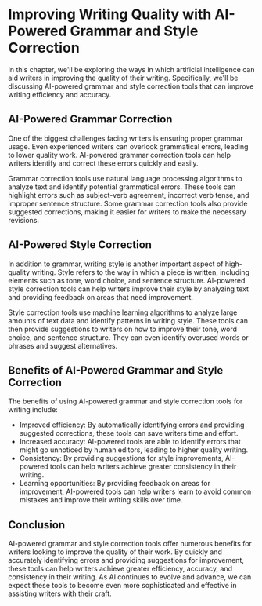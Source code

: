 Improving Writing Quality with AI-Powered Grammar and Style Correction
=======================================================================================================================

In this chapter, we'll be exploring the ways in which artificial intelligence can aid writers in improving the quality of their writing. Specifically, we'll be discussing AI-powered grammar and style correction tools that can improve writing efficiency and accuracy.

AI-Powered Grammar Correction
-----------------------------

One of the biggest challenges facing writers is ensuring proper grammar usage. Even experienced writers can overlook grammatical errors, leading to lower quality work. AI-powered grammar correction tools can help writers identify and correct these errors quickly and easily.

Grammar correction tools use natural language processing algorithms to analyze text and identify potential grammatical errors. These tools can highlight errors such as subject-verb agreement, incorrect verb tense, and improper sentence structure. Some grammar correction tools also provide suggested corrections, making it easier for writers to make the necessary revisions.

AI-Powered Style Correction
---------------------------

In addition to grammar, writing style is another important aspect of high-quality writing. Style refers to the way in which a piece is written, including elements such as tone, word choice, and sentence structure. AI-powered style correction tools can help writers improve their style by analyzing text and providing feedback on areas that need improvement.

Style correction tools use machine learning algorithms to analyze large amounts of text data and identify patterns in writing style. These tools can then provide suggestions to writers on how to improve their tone, word choice, and sentence structure. They can even identify overused words or phrases and suggest alternatives.

Benefits of AI-Powered Grammar and Style Correction
---------------------------------------------------

The benefits of using AI-powered grammar and style correction tools for writing include:

* Improved efficiency: By automatically identifying errors and providing suggested corrections, these tools can save writers time and effort.
* Increased accuracy: AI-powered tools are able to identify errors that might go unnoticed by human editors, leading to higher quality writing.
* Consistency: By providing suggestions for style improvements, AI-powered tools can help writers achieve greater consistency in their writing.
* Learning opportunities: By providing feedback on areas for improvement, AI-powered tools can help writers learn to avoid common mistakes and improve their writing skills over time.

Conclusion
----------

AI-powered grammar and style correction tools offer numerous benefits for writers looking to improve the quality of their work. By quickly and accurately identifying errors and providing suggestions for improvement, these tools can help writers achieve greater efficiency, accuracy, and consistency in their writing. As AI continues to evolve and advance, we can expect these tools to become even more sophisticated and effective in assisting writers with their craft.
